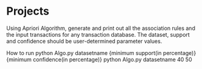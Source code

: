 # Projects
Using Apriori Algorithm, generate and print out all the association rules and the input transactions for any transaction database. 
The dataset, support and confidence should be user-determined parameter values.

How to run
python Algo.py datasetname {minimum support(in percentage)} {minimum confidence(in percentage)}
python Algo.py datasetname 40 50

